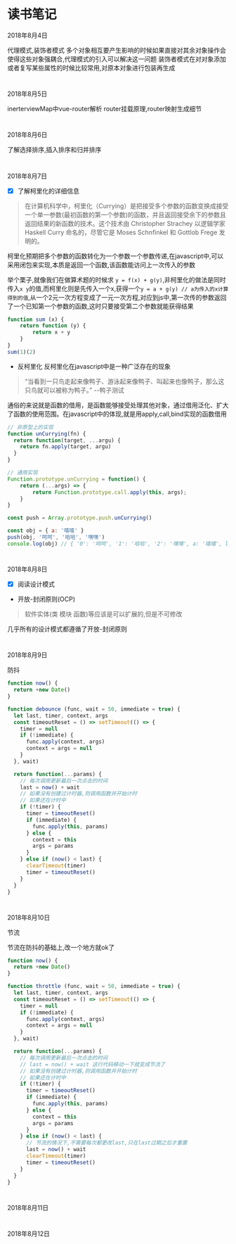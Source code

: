 # 读书笔记

2018年8月4日

代理模式,装饰者模式
多个对象相互要产生影响的时候如果直接对其余对象操作会使得这些对象强耦合,代理模式的引入可以解决这一问题
装饰者模式在对对象添加或者复写某些属性的时候比较常用,对原本对象进行包装再生成

#

2018年8月5日

inerterviewMap中vue-router解析
router挂载原理,router映射生成细节

#

2018年8月6日

了解选择排序,插入排序和归并排序

#

2018年8月7日
- [x] 了解柯里化的详细信息
> 在计算机科学中，柯里化（Currying）是把接受多个参数的函数变换成接受一个单一参数(最初函数的第一个参数)的函数，并且返回接受余下的参数且返回结果的新函数的技术。这个技术由 Christopher Strachey 以逻辑学家 Haskell Curry 命名的，尽管它是 Moses Schnfinkel 和 Gottlob Frege 发明的。

柯里化预期把多个参数的函数转化为一个参数一个参数传递,在javascript中,可以采用闭包来实现,本质是返回一个函数,该函数能访问上一次传入的参数

举个栗子,就像我们在做算术题的时候求 `y = f(x) + g(y)`,非柯里化的做法是同时传入`x y`的值,而柯里化则是先传入一个x,获得一个`y = a + g(y) // a为传入的x计算得到的值`,从一个2元一次方程变成了一元一次方程,对应到js中,第一次传的参数返回了一个已知第一个参数的函数,这时只要接受第二个参数就能获得结果
```javascript
function sum (x) {
    return function (y) {
        return x + y
    }
}
sum(1)(2)
```
- 反柯里化
反柯里化在javascript中是一种广泛存在的现象
> “当看到一只鸟走起来像鸭子、游泳起来像鸭子、叫起来也像鸭子，那么这只鸟就可以被称为鸭子。” --鸭子测试

通俗的来说就是函数的借用，是函数能够接受处理其他对象，通过借用泛化、扩大了函数的使用范围。在javascript中的体现,就是用apply,call,bind实现的函数借用
```javascript
// 非原型上的实现
function unCurrying(fn) {
  return function(target, ...argu) {
    return fn.apply(target, argu)
  }
}

// 通用实现
Function.prototype.unCurrying = function() {
    return (...args) => {
        return Function.prototype.call.apply(this, args);
    }
}

const push = Array.prototype.push.unCurrying()

const obj = { a: '嘻嘻' }
push(obj, '呵呵', '哈哈', '嘿嘿')
console.log(obj) // { '0': '呵呵', '1': '哈哈', '2': '嘿嘿', a: '嘻嘻', length: 3 }
```
#

2018年8月8日
- [x] 阅读设计模式
- 开放-封闭原则(OCP)
> 软件实体(类 模块 函数)等应该是可以扩展的,但是不可修改

几乎所有的设计模式都遵循了开放-封闭原则
#

2018年8月9日

防抖
```javascript
function now() {
  return +new Date()
}

function debounce (func, wait = 50, immediate = true) {
  let last, timer, context, args
  const timeoutReset = () => setTimeout(() => {
    timer = null
    if (!immediate) {
      func.apply(context, args)
      context = args = null
    }
  }, wait)

  return function(...params) {
    // 每次调用更新最后一次点击的时间
    last = now() + wait
    // 如果没有创建过计时器,则调用函数并开始计时
    // 如果还在计时中
    if (!timer) {
      timer = timeoutReset()
      if (immediate) {
        func.apply(this, params)
      } else {
        context = this
        args = params
      }
    } else if (now() < last) {
      clearTimeout(timer)
      timer = timeoutReset()
    }
  }
}

```

#

2018年8月10日

节流

节流在防抖的基础上,改一个地方就ok了
```javascript
function now() {
  return +new Date()
}

function throttle (func, wait = 50, immediate = true) {
  let last, timer, context, args
  const timeoutReset = () => setTimeout(() => {
    timer = null
    if (!immediate) {
      func.apply(context, args)
      context = args = null
    }
  }, wait)

  return function(...params) {
    // 每次调用更新最后一次点击的时间
    // last = now() + wait 这行代码移动一下就变成节流了
    // 如果没有创建过计时器,则调用函数并开始计时
    // 如果还在计时中
    if (!timer) {
      timer = timeoutReset()
      if (immediate) {
        func.apply(this, params)
      } else {
        context = this
        args = params
      }
    } else if (now() < last) {
      // 节流的情况下,不需要每次都更改last,只在last过期之后才重置
      last = now() + wait
      clearTimeout(timer)
      timer = timeoutReset()
    }
  }
}
```


#

2018年8月11日


#

2018年8月12日

#